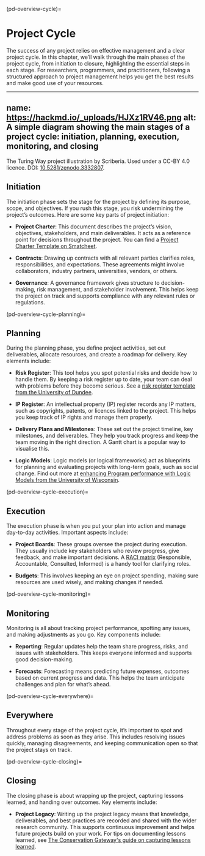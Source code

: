 
(pd-overview-cycle)=
# Project Cycle

The success of any project relies on effective management and a clear project cycle. In this chapter, we’ll walk through the main phases of the project cycle, from initiation to closure, highlighting the essential steps in each stage. For researchers, programmers, and practitioners, following a structured approach to project management helps you get the best results and make good use of your resources.

---
name: https://hackmd.io/_uploads/HJXz1RV46.png
alt: A simple diagram showing the main stages of a project cycle: initiation, planning, execution, monitoring, and closing
---
The Turing Way project illustration by Scriberia. Used under a CC-BY 4.0 licence. DOI: [10.5281/zenodo.3332807](https://doi.org/10.5281/zenodo.3332807).

## Initiation

The initiation phase sets the stage for the project by defining its purpose, scope, and objectives. If you rush this stage, you risk undermining the project’s outcomes. Here are some key parts of project initiation:

- **Project Charter**: This document describes the project’s vision, objectives, stakeholders, and main deliverables. It acts as a reference point for decisions throughout the project. You can find a [Project Charter Template on Smatcheet]([https://github.com/pm4id/project-charter-template](https://www.smartsheet.com/blog/project-charter-templates-and-guidelines-every-business-need?srsltid=AfmBOorD2-FX1O7z5HiFoWzOezc772oUUEJjE3PSliHYTuuH1dWDAueF)).

- **Contracts**: Drawing up contracts with all relevant parties clarifies roles, responsibilities, and expectations. These agreements might involve collaborators, industry partners, universities, vendors, or others.

- **Governance**: A governance framework gives structure to decision-making, risk management, and stakeholder involvement. This helps keep the project on track and supports compliance with any relevant rules or regulations. 

(pd-overview-cycle-planning)=
## Planning

During the planning phase, you define project activities, set out deliverables, allocate resources, and create a roadmap for delivery. Key elements include:

- **Risk Register**: This tool helps you spot potential risks and decide how to handle them. By keeping a risk register up to date, your team can deal with problems before they become serious. See a [risk register template from the University of Dundee](https://www.dundee.ac.uk/corporate-information/risk-register-template-and-guidance).

- **IP Register**: An intellectual property (IP) register records any IP matters, such as copyrights, patents, or licences linked to the project. This helps you keep track of IP rights and manage them properly.

- **Delivery Plans and Milestones**: These set out the project timeline, key milestones, and deliverables. They help you track progress and keep the team moving in the right direction. A Gantt chart is a popular way to visualise this.

- **Logic Models**: Logic models (or logical frameworks) act as blueprints for planning and evaluating projects with long-term goals, such as social change. Find out more at [enhancing Program performance with Logic Models from the University of Wisconsin](https://logicmodel.extension.wisc.edu/).

(pd-overview-cycle-execution)=
## Execution

The execution phase is when you put your plan into action and manage day-to-day activities. Important aspects include:

- **Project Boards**: These groups oversee the project during execution. They usually include key stakeholders who review progress, give feedback, and make important decisions. A [RACI matrix](https://www.racichart.org/) (Responsible, Accountable, Consulted, Informed) is a handy tool for clarifying roles.

- **Budgets**: This involves keeping an eye on project spending, making sure resources are used wisely, and making changes if needed.

(pd-overview-cycle-monitoring)=
## Monitoring

Monitoring is all about tracking project performance, spotting any issues, and making adjustments as you go. Key components include:

- **Reporting**: Regular updates help the team share progress, risks, and issues with stakeholders. This keeps everyone informed and supports good decision-making.

- **Forecasts**: Forecasting means predicting future expenses, outcomes based on current progress and data. This helps the team anticipate challenges and plan for what’s ahead. 

(pd-overview-cycle-everywhere)=
## Everywhere

Throughout every stage of the project cycle, it’s important to spot and address problems as soon as they arise. This includes resolving issues quickly, managing disagreements, and keeping communication open so that the project stays on track.

(pd-overview-cycle-closing)=
## Closing

The closing phase is about wrapping up the project, capturing lessons learned, and handing over outcomes. Key elements include:

- **Project Legacy**: Writing up the project legacy means that knowledge, deliverables, and best practices are recorded and shared with the wider research community. This supports continuous improvement and helps future projects build on your work. For tips on documenting lessons learned, see [The Conservation Gateway's guide on capturing lessons learned](https://www.conservationgateway.org/ConservationPlanning/partnering/cpc/Documents/Capturing_Lessons_Learned_Final.pdf).

